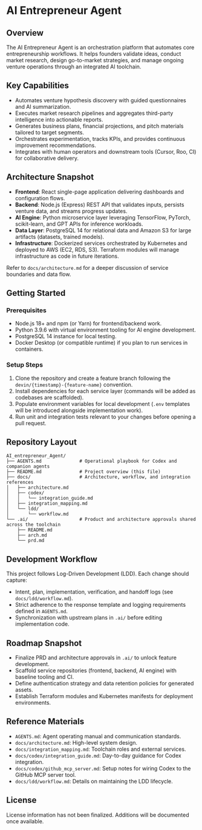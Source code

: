 # AI Entrepreneur Agent

## Overview
The AI Entrepreneur Agent is an orchestration platform that automates core entrepreneurship workflows. It helps founders validate ideas, conduct market research, design go-to-market strategies, and manage ongoing venture operations through an integrated AI toolchain.

## Key Capabilities
- Automates venture hypothesis discovery with guided questionnaires and AI summarization.
- Executes market research pipelines and aggregates third-party intelligence into actionable reports.
- Generates business plans, financial projections, and pitch materials tailored to target segments.
- Orchestrates experimentation, tracks KPIs, and provides continuous improvement recommendations.
- Integrates with human operators and downstream tools (Cursor, Roo, CI) for collaborative delivery.

## Architecture Snapshot
- **Frontend**: React single-page application delivering dashboards and configuration flows.
- **Backend**: Node.js (Express) REST API that validates inputs, persists venture data, and streams progress updates.
- **AI Engine**: Python microservice layer leveraging TensorFlow, PyTorch, scikit-learn, and GPT APIs for inference workloads.
- **Data Layer**: PostgreSQL 14 for relational data and Amazon S3 for large artifacts (datasets, trained models).
- **Infrastructure**: Dockerized services orchestrated by Kubernetes and deployed to AWS (EC2, RDS, S3). Terraform modules will manage infrastructure as code in future iterations.

Refer to `docs/architecture.md` for a deeper discussion of service boundaries and data flow.

## Getting Started
### Prerequisites
- Node.js 18+ and npm (or Yarn) for frontend/backend work.
- Python 3.9.6 with virtual environment tooling for AI engine development.
- PostgreSQL 14 instance for local testing.
- Docker Desktop (or compatible runtime) if you plan to run services in containers.

### Setup Steps
1. Clone the repository and create a feature branch following the `devin/{timestamp}-{feature-name}` convention.
2. Install dependencies for each service layer (commands will be added as codebases are scaffolded).
3. Populate environment variables for local development (`.env` templates will be introduced alongside implementation work).
4. Run unit and integration tests relevant to your changes before opening a pull request.

## Repository Layout
```
AI_entrepreneur_Agent/
├── AGENTS.md              # Operational playbook for Codex and companion agents
├── README.md              # Project overview (this file)
├── docs/                  # Architecture, workflow, and integration references
│   ├── architecture.md
│   ├── codex/
│   │   └── integration_guide.md
│   ├── integration_mapping.md
│   └── ldd/
│       └── workflow.md
└── .ai/                   # Product and architecture approvals shared across the toolchain
    ├── README.md
    ├── arch.md
    └── prd.md
```

## Development Workflow
This project follows Log-Driven Development (LDD). Each change should capture:
- Intent, plan, implementation, verification, and handoff logs (see `docs/ldd/workflow.md`).
- Strict adherence to the response template and logging requirements defined in `AGENTS.md`.
- Synchronization with upstream plans in `.ai/` before editing implementation code.

## Roadmap Snapshot
- Finalize PRD and architecture approvals in `.ai/` to unlock feature development.
- Scaffold service repositories (frontend, backend, AI engine) with baseline tooling and CI.
- Define authentication strategy and data retention policies for generated assets.
- Establish Terraform modules and Kubernetes manifests for deployment environments.

## Reference Materials
- `AGENTS.md`: Agent operating manual and communication standards.
- `docs/architecture.md`: High-level system design.
- `docs/integration_mapping.md`: Toolchain roles and external services.
- `docs/codex/integration_guide.md`: Day-to-day guidance for Codex integration.
- `docs/codex/github_mcp_server.md`: Setup notes for wiring Codex to the GitHub MCP server tool.
- `docs/ldd/workflow.md`: Details on maintaining the LDD lifecycle.

## License
License information has not been finalized. Additions will be documented once available.
